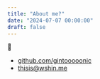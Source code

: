 ```yaml
---
title: "About me?"
date: "2024-07-07 00:00:00"
draft: false
---
```


👋

- [github.com/gintooooonic](https://github.com/gintooooonic)
- thisis@wshin.me

